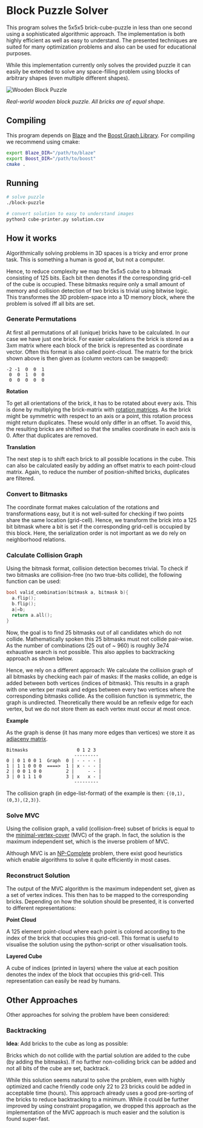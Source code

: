 # Block Puzzle Solver

This program solves the 5x5x5 brick-cube-puzzle in less than one second using a sophisticated algorithmic approach.
The implementation is both highly efficient as well as easy to understand.
The presented techniques are suited for many optimization problems and also can be used for educational purposes.

While this implementation currently only solves the provided puzzle it can easily be extended to solve any space-filling problem
using blocks of arbitrary shapes (even multiple different shapes).

![Wooden Block Puzzle](https://gist.githubusercontent.com/fmoessbauer/ed15ccb82cf2c4626fdbd17de7145506/raw/29f6d2a8fa59593d60f674093203e0028385af7f/cube_puzzle_small.jpg)

*Real-world wooden block puzzle. All bricks are of equal shape.*

## Compiling

This program depends on [Blaze](https://bitbucket.org/blaze-lib/blaze) and the [Boost Graph Library](http://www.boost.org/doc/libs/1_65_1/libs/graph/doc/index.html). For compiling we recommend using cmake:

```bash
export Blaze_DIR="/path/to/blaze"
export Boost_DIR="/path/to/boost"
cmake .
```

## Running

```bash
# solve puzzle
./block-puzzle

# convert solution to easy to understand images
python3 cube-printer.py solution.csv
```

## How it works

Algorithmically solving problems in 3D spaces is a tricky and error prone task.
This is something a human is good at, but not a computer.

Hence, to reduce complexity we map the 5x5x5 cube to a bitmask consisting of 125 bits.
Each bit then denotes if the corresponding grid-cell of the cube is occupied.
These bitmasks require only a small amount of memory and collision detection of two bricks is trivial using bitwise logic.
This transformes the 3D problem-space into a 1D memory block, where the problem is solved iff all bits are set.

### Generate Permutations

At first all permutations of all (unique) bricks have to be calculated. In our case we have just one brick.
For easier calculations the brick is stored as a $3 x m$ matrix where each block of the brick is represented as coordinate vector.
Often this format is also called point-cloud.
The matrix for the brick shown above is then given as (column vectors can be swapped):

```
-2 -1  0  0  1
 0  0  1  0  0
 0  0  0  0  0
```

**Rotation**

To get all orientations of the brick, it has to be rotated about every axis.
This is done by multiplying the brick-matrix with [rotation matrices](https://en.wikipedia.org/wiki/Rotation_matrix).
As the brick might be symmetric with respect to an axis or a point, this rotation process might return duplicates.
These would only differ in an offset. To avoid this, the resulting bricks are shifted so that the smalles coordinate
in each axis is 0. After that duplicates are removed.

**Translation**

The next step is to shift each brick to all possible locations in the cube. This can also be calculated easily
by adding an offset matrix to each point-cloud matrix. Again, to reduce the number of position-shifted bricks,
duplicates are filtered.

### Convert to Bitmasks

The coordinate format makes calculation of the rotations and transformations easy, but it is not well-suited for checking if two points share the same location (grid-cell). Hence, we transform the brick into a 125 bit bitmask where a bit is set if the corresponding grid-cell is occupied by this block. Here, the serialization order is not important as we do rely on neighborhood relations.

### Calculate Collision Graph

Using the bitmask format, collision detection becomes trivial. To check if two bitmasks are collision-free (no two true-bits collide), the following function can be used:

```cpp
bool valid_combination(bitmask a, bitmask b){
  a.flip();
  b.flip();
  a|=b;
  return a.all();
}
```

Now, the goal is to find 25 bitmasks out of all candidates which do not collide.
Mathematically spoken this 25 bitmasks must not collide pair-wise.
As the number of combinations (25 out of ~ 960) is roughly 3e74 exhaustive search is not possible.
This also applies to backtracking approach as shown below.

Hence, we rely on a different approach: We calculate the collision graph of all bitmasks by checking each pair of masks:
If the masks collide, an edge is added between both vertices (indices of bitmask).
This results in a graph with one vertex per mask and edges between every two vertices where the corresponding bitmasks collide.
As the collision function is symmetric, the graph is undirected.
Theoretically there would be an reflexiv edge for each vertex, but we do not store them as each vertex must occur at most once.

**Example**

As the graph is dense (it has many more edges than vertices) we store it as [adjaceny matrix](https://en.wikipedia.org/wiki/Adjacency_matrix).

```
Bitmasks                  0 1 2 3
                         ---------
0 | 0 1 0 0 1  Graph  0 | - - - - |
1 | 1 1 0 0 0  ====>  1 | x - - - |
2 | 0 0 1 0 0         2 |     - - |
3 | 0 1 1 1 0         3 | x   x - |
                         ---------
```

The collision graph (in edge-list-format) of the example is then: `{(0,1),(0,3),(2,3)}`.

### Solve MVC

Using the collision graph, a valid (collision-free) subset of bricks is equal to
the [minimal-vertex-cover](https://en.wikipedia.org/wiki/Vertex_cover) (MVC) of the graph.
In fact, the solution is the maximum independent set, which is the inverse problem of MVC.

Although MVC is an [NP-Complete](https://en.wikipedia.org/wiki/NP-completeness) problem,
there exist good heuristics which enable algorithms to solve it quite efficiently in most cases.

### Reconstruct Solution

The output of the MVC algorithm is the maximum independent set, given as a set of vertex indices.
This then has to be mapped to the corresponding bricks.
Depending on how the solution should be presented, it is converted to different representations:

**Point Cloud**

A 125 element point-cloud where each point is colored according to the index of the brick that occupies this grid-cell.
This format is useful to visualise the solution using the python-script or other visualisation tools.

**Layered Cube**

A cube of indices (printed in layers) where the value at each position denotes the index of the block that occupies this grid-cell.
This representation can easily be read by humans.

## Other Approaches

Other approaches for solving the problem have been considered:

### Backtracking

**Idea**: Add bricks to the cube as long as possible:

Bricks which do not collide with the partial solution are added to the cube (by adding the bitmasks).
If no further non-colliding brick can be added and not all bits of the cube are set, backtrack.

While this solution seems natural to solve the problem, even with highly optimized and cache friendly code only 22 to 23 bricks could be added in acceptable time (hours).
This approach already uses a good pre-sorting of the bricks to reduce backtracking to a minimum.
While it could be further improved by using constraint propagation, we dropped this approach as the implementation of the MVC approach is much easier and the solution is found super-fast.

